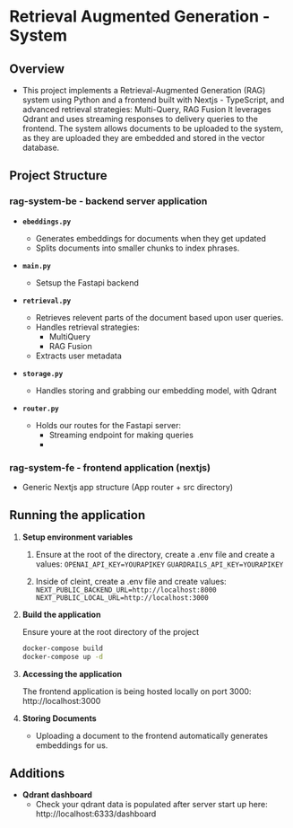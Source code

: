 # Retrieval Augmented Generation - System

## Overview

- This project implements a Retrieval-Augmented Generation (RAG) system using Python and a frontend built with Nextjs - TypeScript, and advanced retrieval strategies: Multi-Query, RAG Fusion It leverages Qdrant and uses streaming responses to delivery queries to the frontend. The system allows documents to be uploaded to the system, as they are uploaded they are embedded and stored in the vector database.

## Project Structure

### rag-system-be - backend server application

- **`ebeddings.py`**

  - Generates embeddings for documents when they get updated
  - Splits documents into smaller chunks to index phrases.

- **`main.py`**

  - Setsup the Fastapi backend

- **`retrieval.py`**

  - Retrieves relevent parts of the document based upon user queries.
  - Handles retrieval strategies:
    - MultiQuery
    - RAG Fusion
  - Extracts user metadata

- **`storage.py`**

  - Handles storing and grabbing our embedding model, with Qdrant

- **`router.py`**
  - Holds our routes for the Fastapi server:
    - Streaming endpoint for making queries
    -

### rag-system-fe - frontend application (nextjs)

- Generic Nextjs app structure (App router + src directory)

## Running the application

1. **Setup environment variables**

   1. Ensure at the root of the directory, create a .env file and create a values:
      `OPENAI_API_KEY=YOURAPIKEY`
      `GUARDRAILS_API_KEY=YOURAPIKEY`

   2. Inside of cleint, create a .env file and create values:
      `NEXT_PUBLIC_BACKEND_URL=http://localhost:8000`
      `NEXT_PUBLIC_LOCAL_URL=http://localhost:3000`

2. **Build the application**

   Ensure youre at the root directory of the project

   ```bash
   docker-compose build
   docker-compose up -d
   ```

3. **Accessing the application**

   The frontend application is being hosted locally on port 3000:
   http://localhost:3000

4. **Storing Documents**
   - Uploading a document to the frontend automatically generates embeddings for us.

## Additions

- **Qdrant dashboard**
  - Check your qdrant data is populated after server start up here: http://localhost:6333/dashboard
